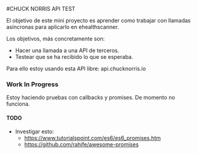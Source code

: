 #CHUCK NORRIS API TEST

El objetivo de este mini proyecto es aprender como trabajar con llamadas asíncronas para aplicarlo en ehealthscanner.

Los objetivos, más concretamente son:

- Hacer una llamada a una API de terceros.
- Testear que se ha recibido lo que se esperaba.

Para ello estoy usando esta API libre: api.chucknorris.io

### Work In Progress

Estoy haciendo pruebas con callbacks y promises. De momento no funciona.

#### TODO

- Investigar esto:
    - https://www.tutorialspoint.com/es6/es6_promises.htm
    - https://github.com/rahife/awesome-promises
